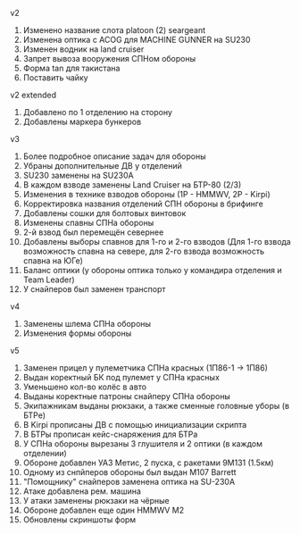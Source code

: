 v2

1. Изменено название слота platoon (2) seargeant
2. Изменена оптика с ACOG для MACHINE GUNNER на SU230
3. Изменен водник на land cruiser
4. Запрет вывоза вооружения СПНом обороны
5. Форма tan для такистана
6. Поставить чайку

v2 extended

1. Добавлено по 1 отделению на сторону
2. Добавлены маркера бункеров

v3 

1. Более подробное описание задач для обороны
2. Убраны дополнительные ДВ у отделений
3. SU230 заменены на SU230A
4. В каждом взводе заменены Land Cruiser на БТР-80 (2/3)
5. Изменения в технике взводов обороны (1P - HMMWV, 2P - Kirpi)
6. Корректировка названия отделений СПН обороны в брифинге
7. Добавлены сошки для болтовых винтовок
8. Изменены спавны СПНа обороны
9. 2-й взвод был перемещён севернее
10. Добавлены выборы спавнов для 1-го и 2-го взводов (Для 1-го взвода возможность спавна на севере, для 2-го взвода возможность спавна на ЮГе)
11. Баланс оптики (у обороны оптика только у командира отделения и Team Leader)
12. У снайперов был заменен транспорт

v4

1. Заменены шлема СПНа обороны
2. Изменения формы обороны

v5

1. Заменен прицел у пулеметчика СПНа красных (1П86-1 -> 1П86)
2. Выдан коректный БК под пулемет у СПНа красных
3. Уменьшено кол-во колёс в авто
4. Выданы коректные патроны снайперу СПНа обороны
5. Экипажникам выданы рюкзаки, а также сменные головные уборы (в БТРе)
6. В Kirpi прописаны ДВ с помощью инициализации скрипта
7. В БТРы прописан кейс-снаряжения для БТРа
8. У СПНа обороны вырезаны 3 глушителя и 2 оптики (в каждом отделении)
9. Обороне добавлен УАЗ Метис, 2 пуска, с ракетами 9M131 (1.5км)
10. Одному из снпйперов обороны был выдан M107 Barrett
11. "Помощнику" снайперов заменена оптика на SU-230A
12. Атаке добавлена рем. машина
13. У атаки заменены рюкзаки на чёрные
14. Обороне добавлен еще один HMMWV M2
15. Обновлены скриншоты форм
